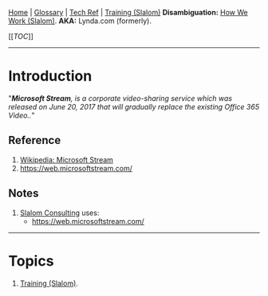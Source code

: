 [Home](/Slalom-LLC/Slalom-Consulting) | [Glossary](/Glossary) | [Tech Ref](/Tech-Ref) | [Training (Slalom)](/Slalom-LLC/Slalom-Consulting/Training)
**Disambiguation:** [How We Work (Slalom)](/Slalom-LLC/Slalom-Consulting/Terms-\(Slalom-Consulting\)/HWW-\(How-We-Work\)).
**AKA:** Lynda.com (formerly).

[[_TOC_]]

---
# Introduction
"_***Microsoft Stream***, is a corporate video-sharing service which was released on June 20, 2017 that will gradually replace the existing Office 365 Video.._"

## Reference
1. [Wikipedia: Microsoft Stream](https://en.wikipedia.org/wiki/Microsoft_Stream)
1. https://web.microsoftstream.com/

## Notes
1. [Slalom Consulting](/Slalom-LLC/Slalom-Consulting) uses:
   - https://web.microsoftstream.com/

---
# Topics
1. [Training (Slalom)](/Slalom-LLC/Slalom-Consulting/Training).
